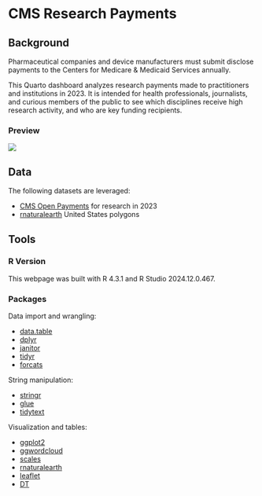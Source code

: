 # CMS Research Payments 



## Background 

Pharmaceutical companies and device manufacturers must submit disclose payments to the Centers for Medicare & Medicaid Services annually. 

This Quarto dashboard analyzes research payments made to practitioners and institutions in 2023. It is intended for health professionals, journalists, and curious members of the public to see which disciplines receive high research activity, and who are key funding recipients.    


### Preview  


![](img/overview_tab2.png)



## Data  


The following datasets are leveraged:  

* [CMS Open Payments](https://openpaymentsdata.cms.gov/) for research in 2023
* [rnaturalearth](https://github.com/ropensci/rnaturalearth) United States polygons  


## Tools 

### R Version  

This webpage was built with R 4.3.1 and R Studio 2024.12.0.467. 

### Packages  


Data import and wrangling:  

* [data.table](https://cran.r-project.org/web/packages/data.table/index.html)  
* [dplyr](https://dplyr.tidyverse.org/)  
* [janitor](https://cran.r-project.org/web/packages/janitor/index.html) 
* [tidyr](https://tidyr.tidyverse.org/)  
* [forcats](https://forcats.tidyverse.org/)  

String manipulation:  

* [stringr](https://stringr.tidyverse.org/) 
* [glue](https://glue.tidyverse.org/)  
* [tidytext](https://cran.r-project.org/web/packages/tidytext/index.html)  

Visualization and tables:  

* [ggplot2](https://ggplot2.tidyverse.org/)  
* [ggwordcloud](https://lepennec.github.io/ggwordcloud/)  
* [scales](https://scales.r-lib.org/)
* [rnaturalearth](https://github.com/ropensci/rnaturalearth)  
* [leaflet](https://rstudio.github.io/leaflet/)  
* [DT](https://rstudio.github.io/DT/)  
